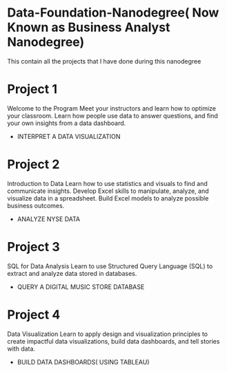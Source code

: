# Data-Foundation-Nanodegree( Now Known as Business Analyst Nanodegree)
This contain all the projects that I have done during this nanodegree

# Project 1
Welcome to the Program
Meet your instructors and learn how to optimize your classroom. Learn how people use data to answer questions, and find your own insights from a data dashboard.
* INTERPRET A DATA VISUALIZATION

# Project 2
Introduction to Data
Learn how to use statistics and visuals to find and communicate insights. Develop Excel skills to manipulate, analyze, and visualize data in a spreadsheet. Build Excel models to analyze possible business outcomes.
* ANALYZE NYSE DATA

# Project 3
SQL for Data Analysis
Learn to use Structured Query Language (SQL) to extract and analyze data stored in databases.
* QUERY A DIGITAL MUSIC STORE DATABASE

# Project 4
Data Visualization
Learn to apply design and visualization principles to create impactful data visualizations, build data dashboards, and tell stories with data.
* BUILD DATA DASHBOARDS( USING TABLEAU)
